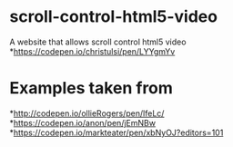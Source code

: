 # scroll-control-html5-video
A website that allows scroll control html5 video
*https://codepen.io/christulsi/pen/LYYgmYv


# Examples taken from 
*http://codepen.io/ollieRogers/pen/lfeLc/
*https://codepen.io/anon/pen/jEmNBw
*https://codepen.io/markteater/pen/xbNyOJ?editors=101
